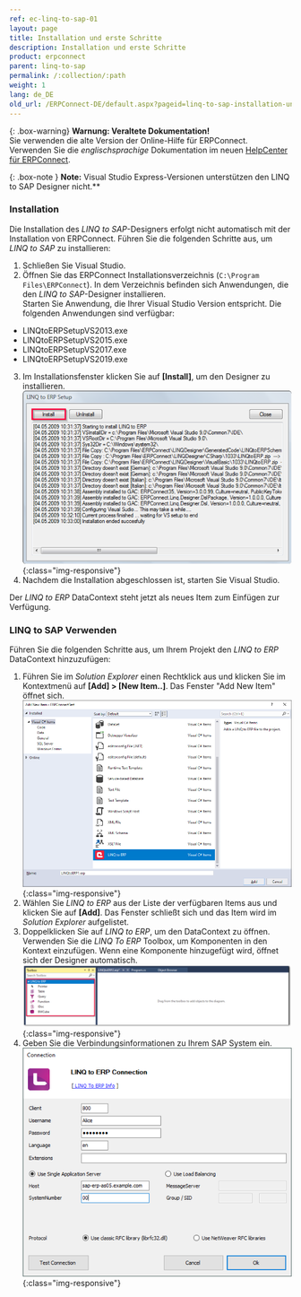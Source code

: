 ```yaml
---
ref: ec-linq-to-sap-01
layout: page
title: Installation und erste Schritte 
description: Installation und erste Schritte 
product: erpconnect
parent: linq-to-sap
permalink: /:collection/:path
weight: 1
lang: de_DE
old_url: /ERPConnect-DE/default.aspx?pageid=linq-to-sap-installation-und-erste-schritte
---
```


{: .box-warning}
**Warnung: Veraltete Dokumentation!** <br>
Sie verwenden die alte Version der Online-Hilfe für ERPConnect.<br>
Verwenden Sie die *englischsprachige* Dokumentation im neuen [HelpCenter für ERPConnect](https://helpcenter.theobald-software.com/erpconnect/documentation/introduction/).

{: .box-note }
**Note:** Visual Studio Express-Versionen unterstützen den LINQ to SAP Designer nicht.**

### Installation

Die Installation des *LINQ to SAP*-Designers erfolgt nicht automatisch mit der Installation von ERPConnect. 
Führen Sie die folgenden Schritte aus, um *LINQ to SAP* zu installieren:
 
1. Schließen Sie Visual Studio.
2. Öffnen Sie das ERPConnect Installationsverzeichnis (`C:\Program Files\ERPConnect`).
In dem Verzeichnis befinden sich Anwendungen, die den *LINQ to SAP*-Designer installieren.<br>
Starten Sie Anwendung, die Ihrer Visual Studio Version entspricht. Die folgenden Anwendungen sind verfügbar:
- LINQtoERPSetupVS2013.exe
- LINQtoERPSetupVS2015.exe
- LINQtoERPSetupVS2017.exe
- LINQtoERPSetupVS2019.exe<br>
3. Im Installationsfenster klicken Sie auf **[Install]**, um den Designer zu installieren.
![LINQToERP-First-Steps-002](/img/content/LINQToERP-First-Steps-002.png){:class="img-responsive"}
4. Nachdem die Installation abgeschlossen ist, starten Sie Visual Studio.

Der *LINQ to ERP* DataContext steht jetzt als neues Item zum Einfügen zur Verfügung.

### LINQ to SAP Verwenden

Führen Sie die folgenden Schritte aus, um Ihrem Projekt den *LINQ to ERP* DataContext hinzuzufügen:

1. Führen Sie im *Solution Explorer* einen Rechtklick aus und klicken Sie im Kontextmenü auf **[Add] > [New Item..]**.
Das Fenster "Add New Item" öffnet sich. <br>
![LINQToERP-First-Steps-004](/img/content/LINQToERP-First-Steps-004.png){:class="img-responsive"}
2. Wählen Sie *LINQ to ERP* aus der Liste der verfügbaren Items aus und klicken Sie auf **[Add]**. 
Das Fenster schließt sich und das Item wird im *Solution Explorer* aufgelistet.
3. Doppelklicken Sie auf *LINQ to ERP*, um den DataContext zu öffnen. <br>
Verwenden Sie die *LINQ To ERP* Toolbox, um Komponenten in den Kontext einzufügen.
Wenn eine Komponente hinzugefügt wird, öffnet sich der Designer automatisch. <br>
![LINQToERP-First-Steps-003](/img/content/LINQToERP-First-Steps-003.png){:class="img-responsive"}
4. Geben Sie die Verbindungsinformationen zu Ihrem SAP System ein. <br>
![LINQToERP-First-Steps-005](/img/content/LINQToERP-First-Steps-005.png){:class="img-responsive"}